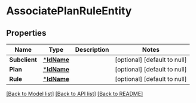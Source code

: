 # AssociatePlanRuleEntity

## Properties
Name | Type | Description | Notes
------------ | ------------- | ------------- | -------------
**Subclient** | [***IdName**](IdName.md) |  | [optional] [default to null]
**Plan** | [***IdName**](IdName.md) |  | [optional] [default to null]
**Rule** | [***IdName**](IdName.md) |  | [optional] [default to null]

[[Back to Model list]](../README.md#documentation-for-models) [[Back to API list]](../README.md#documentation-for-api-endpoints) [[Back to README]](../README.md)


